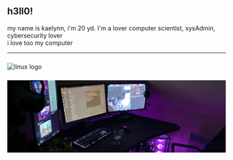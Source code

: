 
<h2 align="left">h3ll0!</h2>
<p>my name is kaelynn, i'm 20 yd. I'm a lover computer scientist, sysAdmin, cybersecurity lover<br>i love too my computer</p>

---

###

<div align="left">
  <img src="https://cdn.jsdelivr.net/gh/devicons/devicon/icons/linux/linux-original.svg" height="30" width="42" alt="linux logo"  />
</div>

###

<img src="/assets/background2.jpg">

###
